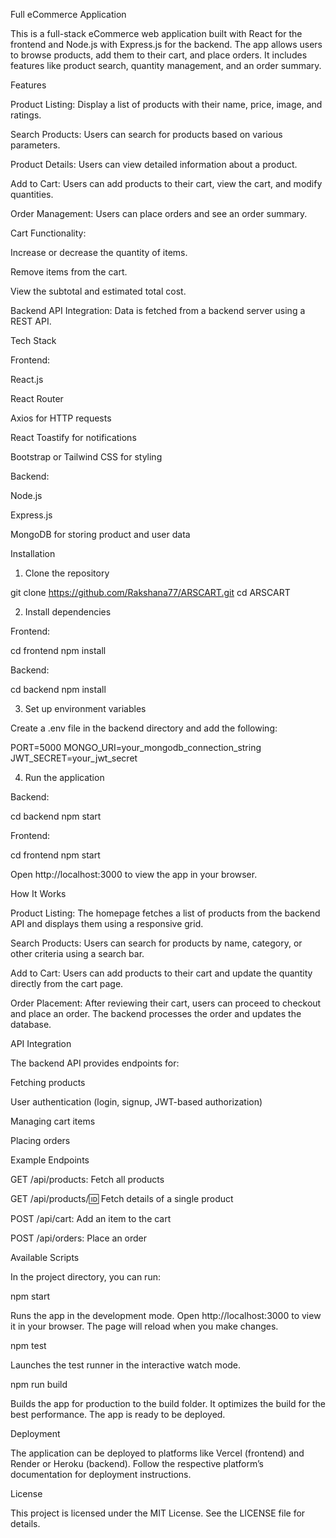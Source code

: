 Full eCommerce Application

This is a full-stack eCommerce web application built with React for the frontend and Node.js with Express.js for the backend. The app allows users to browse products, add them to their cart, and place orders. It includes features like product search, quantity management, and an order summary.

Features

Product Listing: Display a list of products with their name, price, image, and ratings.

Search Products: Users can search for products based on various parameters.

Product Details: Users can view detailed information about a product.

Add to Cart: Users can add products to their cart, view the cart, and modify quantities.

Order Management: Users can place orders and see an order summary.

Cart Functionality:

Increase or decrease the quantity of items.

Remove items from the cart.

View the subtotal and estimated total cost.

Backend API Integration: Data is fetched from a backend server using a REST API.

Tech Stack

Frontend:

React.js

React Router

Axios for HTTP requests

React Toastify for notifications

Bootstrap or Tailwind CSS for styling

Backend:

Node.js

Express.js

MongoDB for storing product and user data

Installation

1. Clone the repository

git clone https://github.com/Rakshana77/ARSCART.git
cd ARSCART

2. Install dependencies

Frontend:

cd frontend
npm install

Backend:

cd backend
npm install

3. Set up environment variables

Create a .env file in the backend directory and add the following:

PORT=5000
MONGO_URI=your_mongodb_connection_string
JWT_SECRET=your_jwt_secret

4. Run the application

Backend:

cd backend
npm start

Frontend:

cd frontend
npm start

Open http://localhost:3000 to view the app in your browser.

How It Works

Product Listing: The homepage fetches a list of products from the backend API and displays them using a responsive grid.

Search Products: Users can search for products by name, category, or other criteria using a search bar.

Add to Cart: Users can add products to their cart and update the quantity directly from the cart page.

Order Placement: After reviewing their cart, users can proceed to checkout and place an order. The backend processes the order and updates the database.

API Integration

The backend API provides endpoints for:

Fetching products

User authentication (login, signup, JWT-based authorization)

Managing cart items

Placing orders

Example Endpoints

GET /api/products: Fetch all products

GET /api/products/:id: Fetch details of a single product

POST /api/cart: Add an item to the cart

POST /api/orders: Place an order

Available Scripts

In the project directory, you can run:

npm start

Runs the app in the development mode. Open http://localhost:3000 to view it in your browser. The page will reload when you make changes.

npm test

Launches the test runner in the interactive watch mode.

npm run build

Builds the app for production to the build folder. It optimizes the build for the best performance. The app is ready to be deployed.

Deployment

The application can be deployed to platforms like Vercel (frontend) and Render or Heroku (backend). Follow the respective platform’s documentation for deployment instructions.

License

This project is licensed under the MIT License. See the LICENSE file for details.


